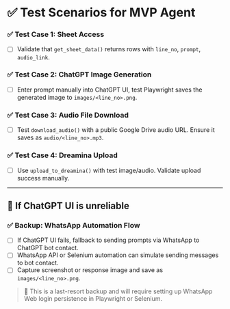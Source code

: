 # ✅ Test Scenarios for MVP Agent

### ✅ Test Case 1: Sheet Access
- [ ] Validate that `get_sheet_data()` returns rows with `line_no`, `prompt`, `audio_link`.

### ✅ Test Case 2: ChatGPT Image Generation
- [ ] Enter prompt manually into ChatGPT UI, test Playwright saves the generated image to `images/<line_no>.png`.

### ✅ Test Case 3: Audio File Download
- [ ] Test `download_audio()` with a public Google Drive audio URL. Ensure it saves as `audio/<line_no>.mp3`.

### ✅ Test Case 4: Dreamina Upload
- [ ] Use `upload_to_dreamina()` with test image/audio. Validate upload success manually.

---

## 🔁 If ChatGPT UI is unreliable

### ✅ Backup: WhatsApp Automation Flow
- [ ] If ChatGPT UI fails, fallback to sending prompts via WhatsApp to ChatGPT bot contact.
- [ ] WhatsApp API or Selenium automation can simulate sending messages to bot contact.
- [ ] Capture screenshot or response image and save as `images/<line_no>.png`.

> 📌 This is a last-resort backup and will require setting up WhatsApp Web login persistence in Playwright or Selenium.
